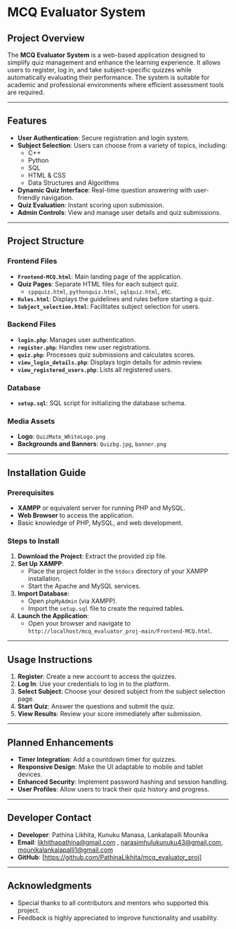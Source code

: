 
# MCQ Evaluator System

## Project Overview
The **MCQ Evaluator System** is a web-based application designed to simplify quiz management and enhance the learning experience. It allows users to register, log in, and take subject-specific quizzes while automatically evaluating their performance. The system is suitable for academic and professional environments where efficient assessment tools are required.

---

## Features
- **User Authentication**: Secure registration and login system.
- **Subject Selection**: Users can choose from a variety of topics, including:
  - C++
  - Python
  - SQL
  - HTML & CSS
  - Data Structures and Algorithms
- **Dynamic Quiz Interface**: Real-time question answering with user-friendly navigation.
- **Quiz Evaluation**: Instant scoring upon submission.
- **Admin Controls**: View and manage user details and quiz submissions.

---

## Project Structure

### Frontend Files
- **`Frontend-MCQ.html`**: Main landing page of the application.
- **Quiz Pages**: Separate HTML files for each subject quiz.
  - `cppquiz.html`, `pythonquiz.html`, `sqlquiz.html`, etc.
- **`Rules.html`**: Displays the guidelines and rules before starting a quiz.
- **`Subject_selection.html`**: Facilitates subject selection for users.

### Backend Files
- **`login.php`**: Manages user authentication.
- **`register.php`**: Handles new user registrations.
- **`quiz.php`**: Processes quiz submissions and calculates scores.
- **`view_login_details.php`**: Displays login details for admin review.
- **`view_registered_users.php`**: Lists all registered users.

### Database
- **`setup.sql`**: SQL script for initializing the database schema.

### Media Assets
- **Logo**: `QuizMate_WhiteLogo.png`
- **Backgrounds and Banners**: `Quizbg.jpg`, `banner.png`

---

## Installation Guide

### Prerequisites
- **XAMPP** or equivalent server for running PHP and MySQL.
- **Web Browser** to access the application.
- Basic knowledge of PHP, MySQL, and web development.

### Steps to Install
1. **Download the Project**: Extract the provided zip file.
2. **Set Up XAMPP**:
   - Place the project folder in the `htdocs` directory of your XAMPP installation.
   - Start the Apache and MySQL services.
3. **Import Database**:
   - Open `phpMyAdmin` (via XAMPP).
   - Import the `setup.sql` file to create the required tables.
4. **Launch the Application**:
   - Open your browser and navigate to `http://localhost/mcq_evaluator_proj-main/Frontend-MCQ.html`.

---

## Usage Instructions

1. **Register**: Create a new account to access the quizzes.
2. **Log In**: Use your credentials to log in to the platform.
3. **Select Subject**: Choose your desired subject from the subject selection page.
4. **Start Quiz**: Answer the questions and submit the quiz.
5. **View Results**: Review your score immediately after submission.

---

## Planned Enhancements
- **Timer Integration**: Add a countdown timer for quizzes.
- **Responsive Design**: Make the UI adaptable to mobile and tablet devices.
- **Enhanced Security**: Implement password hashing and session handling.
- **User Profiles**: Allow users to track their quiz history and progress.

---

## Developer Contact
- **Developer**: Pathina Likhita, Kunuku Manasa, Lankalapalli Mounika
- **Email**: likhithapathina@gmail.com , narasimhulukunuku43@gmail.com, mounikalankalapalli1@gmail.com
- **GitHub**: [https://github.com/PathinaLikhita/mcq_evaluator_proj]

---

## Acknowledgments
- Special thanks to all contributors and mentors who supported this project.
- Feedback is highly appreciated to improve functionality and usability.
